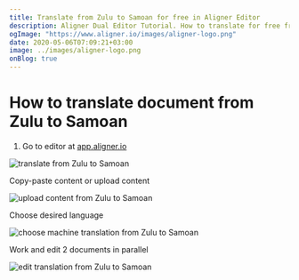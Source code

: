 ```yaml
---
title: Translate from Zulu to Samoan for free in Aligner Editor
description: Aligner Dual Editor Tutorial. How to translate for free from Zulu to Samoan. Aligner is multilingual document management platform. 
ogImage: "https://www.aligner.io/images/aligner-logo.png"
date: 2020-05-06T07:09:21+03:00
image: ../images/aligner-logo.png
onBlog: true
---
```


# How to translate document from Zulu to Samoan

1. Go to editor at [app.aligner.io](https://app.aligner.io "Aligner App web page")

![translate from Zulu to Samoan](../aligner-blank-editor.png "translate from Zulu to Samoan")

Copy-paste content or upload content

![upload content from Zulu to Samoan](../aligner-uploaded-document.png "upload content from Zulu to Samoan")

Choose desired language

![choose machine translation from Zulu to Samoan](../aligner-language-dropdown.png "choose machine translation from Zulu to Samoan")

Work and edit 2 documents in parallel

![edit translation from Zulu to Samoan](../aligner-double-sitded-editor.png "edit translation from Zulu to Samoan")

